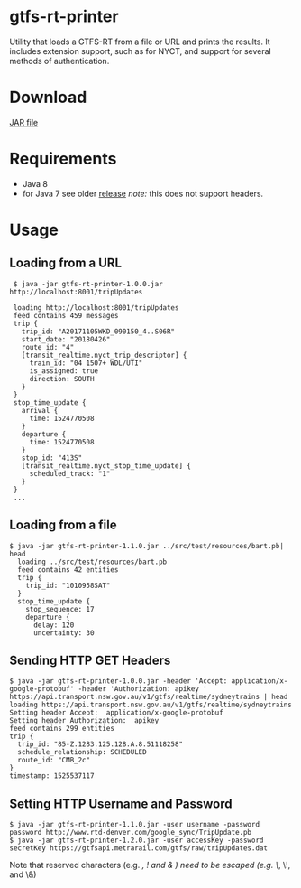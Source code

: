 # gtfs-rt-printer

Utility that loads a GTFS-RT from a file or URL and prints the results. It includes extension support, such as for NYCT, and support for several methods of authentication. 

# Download
[JAR file](https://github.com/laidig/gtfs-rt-printer/releases/latest)

# Requirements
* Java 8 
* for Java 7 see older [release](https://github.com/laidig/gtfs-rt-printer/releases/download/0.0.4/gtfs-rt-printer-0.0.4.jar) *note:* this does not support headers.

# Usage

## Loading from a URL
     $ java -jar gtfs-rt-printer-1.0.0.jar http://localhost:8001/tripUpdates
     
     loading http://localhost:8001/tripUpdates
     feed contains 459 messages
     trip {
       trip_id: "A20171105WKD_090150_4..S06R"
       start_date: "20180426"
       route_id: "4"
       [transit_realtime.nyct_trip_descriptor] {
         train_id: "04 1507+ WDL/UTI"
         is_assigned: true
         direction: SOUTH
       }
     }
     stop_time_update {
       arrival {
         time: 1524770508
       }
       departure {
         time: 1524770508
       }
       stop_id: "413S"
       [transit_realtime.nyct_stop_time_update] {
         scheduled_track: "1"
       }
     }
     ...
    
## Loading from a file
    $ java -jar gtfs-rt-printer-1.1.0.jar ../src/test/resources/bart.pb| head
      loading ../src/test/resources/bart.pb
      feed contains 42 entities
      trip {
        trip_id: "1010958SAT"
      }
      stop_time_update {
        stop_sequence: 17
        departure {
          delay: 120
          uncertainty: 30
          

## Sending HTTP GET Headers
    $ java -jar gtfs-rt-printer-1.0.0.jar -header 'Accept: application/x-google-protobuf' -header 'Authorization: apikey ' https://api.transport.nsw.gov.au/v1/gtfs/realtime/sydneytrains | head
    loading https://api.transport.nsw.gov.au/v1/gtfs/realtime/sydneytrains
    Setting header Accept:  application/x-google-protobuf
    Setting header Authorization:  apikey 
    feed contains 299 entities
    trip {
      trip_id: "85-Z.1283.125.128.A.8.51118258"
      schedule_relationship: SCHEDULED
      route_id: "CMB_2c"
    }
    timestamp: 1525537117
    
## Setting HTTP Username and Password
    $ java -jar gtfs-rt-printer-1.1.0.jar -user username -password password http://www.rtd-denver.com/google_sync/TripUpdate.pb
    $ java -jar gtfs-rt-printer-1.2.0.jar -user accessKey -password secretKey https://gtfsapi.metrarail.com/gtfs/raw/tripUpdates.dat
    
Note that reserved characters (e.g. *, ! and & ) need to be escaped (e.g. \\*, \\!, and \\&)
